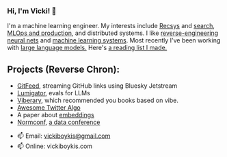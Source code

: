 ### Hi, I'm Vicki! 👋
I'm a machine learning engineer. My interests include [Recsys](https://vickiboykis.com/2021/10/28/recsys-2021-recap/) and [search](https://boringml.com/docs/recsys/minhash/), [MLOps and production](https://vickiboykis.com/2020/06/09/getting-machine-learning-to-production/), and distributed systems. I like [reverse-engineering neural nets](https://gist.github.com/veekaybee/6f8885e9906aa9c5408ebe5c7e870698) and [machine learning systems](https://vicki.substack.com/p/what-we-talk-about-when-we-talk-about). Most recently I've been working with [large language models.](https://vickiboykis.com/2024/01/15/whats-new-with-ml-in-production/) Here's [a reading list I made.](https://gist.github.com/veekaybee/be375ab33085102f9027853128dc5f0e) 

## Projects (Reverse Chron): 

+ [GitFeed](https://github.com/veekaybee/gitfeed), streaming GitHub links using Bluesky Jetstream
+ [Lumigator](https://github.com/mozilla-ai/lumigator), evals for LLMs
+ [Viberary](https://vickiboykis.com/2024/01/05/retro-on-viberary/), which recommended you books based on vibe.
+ [Awesome Twitter Algo](https://github.com/igorbrigadir/awesome-twitter-algo) 
+ A paper about [embeddings](https://vickiboykis.com/what_are_embeddings/)
+ [Normconf](https://normconf.com/), [a data conference](https://vickiboykis.com/2022/12/22/everything-i-learned-about-accidentally-running-a-successful-tech-conference/)



- 📫 Email:  vickiboykis@gmail.com
- 📫 Online: vickiboykis.com
